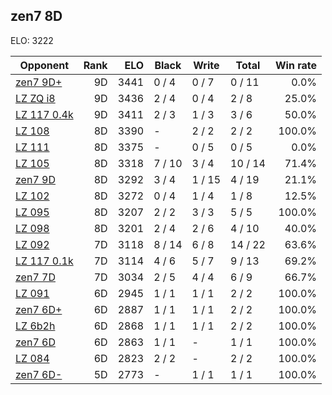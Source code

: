 ## zen7 8D ##

ELO: 3222

Opponent | Rank | ELO | Black | Write | Total | Win rate
---------|-----:|----:|-------|-------|-------|-------:
[zen7 9D+](zen7%209D+.md) | 9D | 3441 | 0 / 4 | 0 / 7 | 0 / 11 | 0.0%
[LZ ZQ i8](LZ%20ZQ%20i8.md) | 9D | 3436 | 2 / 4 | 0 / 4 | 2 / 8 | 25.0%
[LZ 117 0.4k](LZ%20117%200.4k.md) | 9D | 3411 | 2 / 3 | 1 / 3 | 3 / 6 | 50.0%
[LZ 108](LZ%20108.md) | 8D | 3390 | - | 2 / 2 | 2 / 2 | 100.0%
[LZ 111](LZ%20111.md) | 8D | 3375 | - | 0 / 5 | 0 / 5 | 0.0%
[LZ 105](LZ%20105.md) | 8D | 3318 | 7 / 10 | 3 / 4 | 10 / 14 | 71.4%
[zen7 9D](zen7%209D.md) | 8D | 3292 | 3 / 4 | 1 / 15 | 4 / 19 | 21.1%
[LZ 102](LZ%20102.md) | 8D | 3272 | 0 / 4 | 1 / 4 | 1 / 8 | 12.5%
[LZ 095](LZ%20095.md) | 8D | 3207 | 2 / 2 | 3 / 3 | 5 / 5 | 100.0%
[LZ 098](LZ%20098.md) | 8D | 3201 | 2 / 4 | 2 / 6 | 4 / 10 | 40.0%
[LZ 092](LZ%20092.md) | 7D | 3118 | 8 / 14 | 6 / 8 | 14 / 22 | 63.6%
[LZ 117 0.1k](LZ%20117%200.1k.md) | 7D | 3114 | 4 / 6 | 5 / 7 | 9 / 13 | 69.2%
[zen7 7D](zen7%207D.md) | 7D | 3034 | 2 / 5 | 4 / 4 | 6 / 9 | 66.7%
[LZ 091](LZ%20091.md) | 6D | 2945 | 1 / 1 | 1 / 1 | 2 / 2 | 100.0%
[zen7 6D+](zen7%206D+.md) | 6D | 2887 | 1 / 1 | 1 / 1 | 2 / 2 | 100.0%
[LZ 6b2h](LZ%206b2h.md) | 6D | 2868 | 1 / 1 | 1 / 1 | 2 / 2 | 100.0%
[zen7 6D](zen7%206D.md) | 6D | 2863 | 1 / 1 | - | 1 / 1 | 100.0%
[LZ 084](LZ%20084.md) | 6D | 2823 | 2 / 2 | - | 2 / 2 | 100.0%
[zen7 6D-](zen7%206D-.md) | 5D | 2773 | - | 1 / 1 | 1 / 1 | 100.0%
